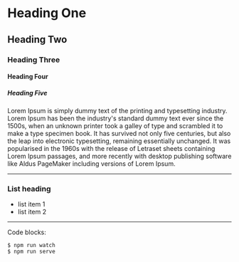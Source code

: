 # Heading One

## Heading Two

### Heading Three

#### Heading Four

##### Heading Five

Lorem Ipsum is simply dummy text of the printing and typesetting industry. Lorem Ipsum has been the industry's standard dummy text ever since the 1500s, when an unknown printer took a galley of type and scrambled it to make a type specimen book. It has survived not only five centuries, but also the leap into electronic typesetting, remaining essentially unchanged. It was popularised in the 1960s with the release of Letraset sheets containing Lorem Ipsum passages, and more recently with desktop publishing software like Aldus PageMaker including versions of Lorem Ipsum.

---

### List heading

- list item 1
- list item 2

---

Code blocks:

```
$ npm run watch
$ npm run serve
```
